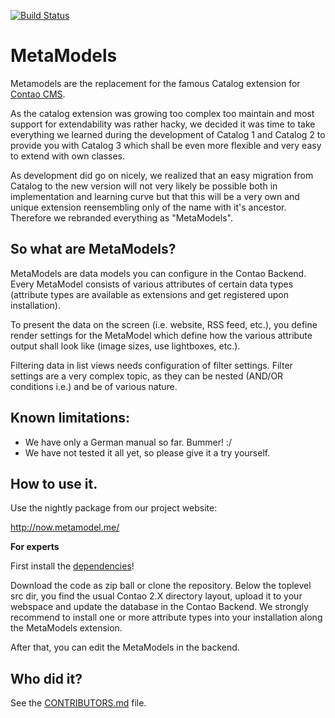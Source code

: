 [![Build Status](https://travis-ci.org/MetaModels/core.png?branch=v2)](https://travis-ci.org/MetaModels/core)

MetaModels
==========

Metamodels are the replacement for the famous Catalog extension for [Contao CMS](https://github.com/contao/core).

As the catalog extension was growing too complex too maintain and most support for extendability was rather hacky, we decided it was time to take everything we learned during the development of Catalog 1 and Catalog 2 to provide you with Catalog 3 which shall be even more flexible and very easy to extend with own classes.

As development did go on nicely, we realized that an easy migration from Catalog to the new version will not very likely be possible both in implementation and learning curve but that this will be a very own and unique extension reensembling only of the name with it's ancestor.
Therefore we rebranded everything as "MetaModels".

So what are MetaModels?
-----------------------

MetaModels are data models you can configure in the Contao Backend. Every MetaModel consists of various attributes of certain data types (attribute types are available as extensions and get registered upon installation).

To present the data on the screen (i.e. website, RSS feed, etc.), you define render settings for the MetaModel which define how the various attribute output shall look like (image sizes, use lightboxes, etc.).

Filtering data in list views needs configuration of filter settings. Filter settings are a very complex topic, as they can be nested (AND/OR conditions i.e.) and be of various nature.


Known limitations:
------------------

* We have only a German manual so far. Bummer! :/
* We have not tested it all yet, so please give it a try yourself.


How to use it.
--------------

Use the nightly package from our project website:

http://now.metamodel.me/

**For experts**

First install the [dependencies](https://github.com/MetaModels/core/tree/master/DEPENDENCIES.md)!

Download the code as zip ball or clone the repository. Below the toplevel src dir, you find the usual Contao 2.X directory layout, upload it to your webspace and update the database in the Contao Backend. We strongly recommend to install one or more attribute types into your installation along the MetaModels extension.

After that, you can edit the MetaModels in the backend.

Who did it?
-----------

See the [CONTRIBUTORS.md](https://github.com/MetaModels/core/tree/master/CONTRIBUTORS.md) file.
